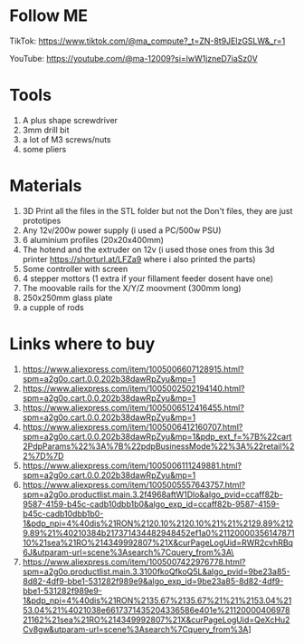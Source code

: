 # Follow ME
TikTok: https://www.tiktok.com/@ma_compute?_t=ZN-8t9JElzGSLW&_r=1

YouTube: https://youtube.com/@ma-12009?si=lwW1jzneD7iaSz0V


# Tools
1) A plus shape screwdriver
2) 3mm drill bit
3) a lot of M3 screws/nuts
4) some pliers

# Materials
1) 3D Print all the files in the STL folder but not the Don't files, they are just prototipes
2) Any 12v/200w power supply (i used a PC/500w PSU)
3) 6 aluminium profiles (20x20x400mm)
4) The hotend and the extruder on 12v (i used those ones from this 3d printer https://shorturl.at/LFZa9 where i also printed the parts)
5) Some controller with screen
6) 4 stepper mottors (1 extra if your fillament feeder dosent have one)
7) The moovable rails for the X/Y/Z moovment (300mm long)
8) 250x250mm glass plate
9) a cupple of rods

# Links where to buy
1) https://www.aliexpress.com/item/1005006607128915.html?spm=a2g0o.cart.0.0.202b38dawRpZyu&mp=1
2) https://www.aliexpress.com/item/1005002502194140.html?spm=a2g0o.cart.0.0.202b38dawRpZyu&mp=1
3) https://www.aliexpress.com/item/1005006512416455.html?spm=a2g0o.cart.0.0.202b38dawRpZyu&mp=1
4) https://www.aliexpress.com/item/1005006412160707.html?spm=a2g0o.cart.0.0.202b38dawRpZyu&mp=1&pdp_ext_f=%7B%22cart2PdpParams%22%3A%7B%22pdpBusinessMode%22%3A%22retail%22%7D%7D
5) https://www.aliexpress.com/item/1005006111249881.html?spm=a2g0o.cart.0.0.202b38dawRpZyu&mp=1
6) https://www.aliexpress.com/item/1005005557643757.html?spm=a2g0o.productlist.main.3.2f4968aftW1Dlo&algo_pvid=ccaff82b-9587-4159-b45c-cadb10dbb1b0&algo_exp_id=ccaff82b-9587-4159-b45c-cadb10dbb1b0-1&pdp_npi=4%40dis%21RON%2120.10%2120.10%21%21%2129.89%2129.89%21%40210384b217371434482948452ef1a0%2112000035614787110%21sea%21RO%214349992807%21X&curPageLogUid=RWR2cvhRBq6J&utparam-url=scene%3Asearch%7Cquery_from%3A\
7) https://www.aliexpress.com/item/1005007422976778.html?spm=a2g0o.productlist.main.3.3100fkoQfkoQ5L&algo_pvid=9be23a85-8d82-4df9-bbe1-531282f989e9&algo_exp_id=9be23a85-8d82-4df9-bbe1-531282f989e9-1&pdp_npi=4%40dis%21RON%2135.67%2135.67%21%21%2153.04%2153.04%21%4021038e6617371435204336586e401e%2112000040697821162%21sea%21RO%214349992807%21X&curPageLogUid=QeXcHu2Cv8gw&utparam-url=scene%3Asearch%7Cquery_from%3A]
